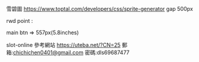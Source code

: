 雪碧圖 https://www.toptal.com/developers/css/sprite-generator
gap 500px

rwd point : 

main btn => 557px(5.8inches) 




slot-online
參考網站
https://uteba.net/?CN=25
郵箱:chichichen0401@gmail.com
密碼:dls69687477